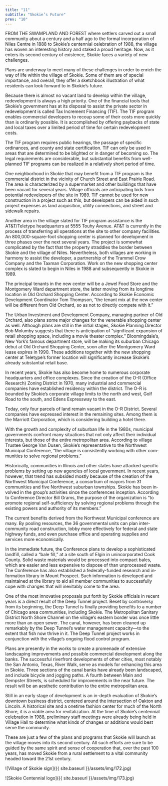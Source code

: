```yaml
---
title: "11"
subtitle: "Skokie’s Future"
prev: "10"
---
```


FROM THE SWAMPLAND AND FOREST where settlers carved out a small community about a century and a half ago to the formal incorporation of Niles Centre in 1888 to Skokie’s centennial celebra­tion of 1988, the village has woven an interesting his­tory and staked a proud heritage. Now, as it enters its second century of existence, Skokie faces a variety of new challenges.

Plans are underway to meet many of these challenges in order to enrich the way of life within the vil­lage of Skokie. Some of them are of special importance, and overall, they offer a sketchbook illus­tration of what residents can look forward to in Sko­kie’s future.

Because there is almost no vacant land to develop within the village, redevelopment is always a high pri­ority. One of the financial tools that Skokie’s govern­ment has at its disposal to assist the private sector in redevelopment is called Tax Increment Financing (TIF). The TIF program enables commercial devel­opers to recoup some of their costs more quickly than is ordinarily possible. It is accomplished by offering paybacks of state and local taxes over a limited period of time for certain redevelopment costs.

The TIF program requires public hearings, the pas­sage of specific ordinances, and county and state cer­tification. TIF can only be used in areas that are determined to be blighted or in danger of becoming so. The legal requirements are considerable, but sub­stantial benefits from well-planned TIF programs can be realized in a relatively short period of time.

One neighborhood in Skokie that may benefit from a TIF program is the commercial district in the vicinity of Church Street and East Prairie Road. The area is characterized by a supermarket and other buildings that have been vacant for several years. Vil­lage officials are anticipating bids from potential rede­velopers of the site in 1989. TIF cannot be used for new construction in a project such as this, but devel­opers can be aided in such project expenses as land acquisition, utility connections, and street and side­walk repairs.

Another area in the village slated for TIF program assistance is the AT&T/Teletype headquarters at 5555 Touhy Avenue. AT&T is currently in the pro­cess of transferring all operations at the site to other company facilities. An 800,000-square-foot shop­ping center is planned for development in three phases over the next several years. The project is somewhat complicated by the fact that the property straddles the border between Skokie and the village of Niles. Nevertheless, both villages are working in harmony to assist the developer, a partnership of the Trammel Crow Company and the Taxman Corpora­tion. Work on the new shopping center complex is slated to begin in Niles in 1988 and subsequently in Skokie in 1989.

The principal tenants in the new center will be a Jewel Food Store and the Montgomery Ward depart­ment store, the latter moving from its longtime loca­tion in Old Orchard Shopping Center. According to Skokie Economic Development Coordinator Tom Thompson, “the tenant mix at the new center will be different from Old Orchard, so as not to directly com­pete with it.”

The Urban Investment and Development Com­pany, managing partner of Old Orchard, also plans some major changes for the venerable shopping cen­ter as well. Although plans are still in the initial stages, Skokie Planning Director Bob Molumby suggests that there is anticipation of “significant expansion of retail shopping space, including a movie theater complex.” Bloomingdale’s, New York’s famous department store, will be making its suburban Chicago debut at Old Orchard Shopping Center, soon after the Mont­gomery Ward lease expires in 1990. These additions together with the new shopping center at Teletype’s former location will significantly increase Skokie’s already substantial retail base.

In recent years, Skokie has also become home to numerous corporate headquarters and office com­plexes. Since the creation of the O-R (Office Research) Zoning District in 1970, many industrial and commercial companies have established residency within the district. The O-R is bounded by Skokie’s corporate village limits to the north and west, Golf Road to the south, and Edens Expressway to the east.

Today, only four parcels of land remain vacant in the O-R District. Several companies have expressed interest in the remaining sites. Among them is the Marriott Corporation, which is considering building a hotel there.

With the growth and complexity of suburban life in the 1980s, municipal governments confront many situations that not only affect their individual interests, but those of the entire metropolitan area. According to village Trustee George Van Dusen, Skokie’s repre­sentative to the Northwest Municipal Conference, “the village is consistently working with other com­munities to solve regional problems.”

Historically, communities in Illinois and other states have attacked specific problems by setting up new agencies of local government. In recent years, how­ever, that trend has subsided mostly because of the creation of the Northwest Municipal Conference, a consortium of mayors from 31 communities and five Northwest suburban townships. Skokie has been in­volved in the group’s activities since the conferences inception. According to Conference Director Bill Grams, the purpose of the organization is “to pro­mote regional self-sufficiency by solving regional problems through the existing powers and authority of its members.”

The current benefits derived from the Northwest Municipal conference are many. By pooling re­sources, the 36 governmental units can plan inter-community road construction, lobby more effectively for federal and state highway funds, and even pur­chase office and operating supplies and services more economically.

In the immediate future, the Conference plans to develop a sophisticated landfill, called a “bale fill,” at a site south of Elgin in unincorporated Cook County. Solid waste materials would be processed into com­pact bales, which are easier and less expensive to dis­pose of than unprocessed waste. The Conference has also established a federally-funded research and in­formation library in Mount Prospect. Such informa­tion is developed and maintained at the library to aid all member communities to successfully cope with changes that will inevitably come to the area.

One of the most innovative proposals put forth by Skokie officials in recent years is a direct result of the Deep Tunnel project. Beset by controversy from its beginning, the Deep Tunnel is finally providing bene­fits to a number of Chicago area communities, includ­ing Skokie. The Metropolitan Sanitary District North Shore Channel on the village’s eastern border was once little more than an open sewer. The canal, how­ever, has been cleaned up remarkably by the Deep Tunnel’s water management capacity—to the extent that fish now thrive in it. The Deep Tunnel project works in conjunction with the village’s ongoing flood control program.

Plans are presently in the works to create a prome­nade of extensive landscaping improvements and possible commercial development along the banks. The successful riverfront developments of other cit­ies, most notably the San Antonio, Texas, River Walk, serve as models for enhancing this area in Skokie. Three sections of the canal banks have already been landscaped, and include bicycle and jogging paths. A fourth between Main and Dempster Streets, is sched­uled for improvements in the near future. The result will be an aesthetic contribution to the entire metro­politan area.

Still in an early stage of development is an in-depth evaluation of Skokie’s downtown business district, centered around the intersection of Oakton and Lin­coln. A historical site and a onetime fashion center for much of the North Shore, it is a viable area for revital­ization. At the time of Skokie’s centennial celebration in 1988, preliminary staff meetings were already be­ing held in Village Hall to determine what kinds of changes or additions would best serve the community.

These are just a few of the plans and programs that Skokie will launch as the village moves into its second century. All such efforts are sure to be guided by the same spirit and sense of cooperation that, over the past 100 years, has moved Skokie from a rural settlement to a vital community headed toward the 21st century.

![Village of Skokie sign]({{ site.baseurl }}/assets/img/172.jpg)

![Skokie Centennial logo]({{ site.baseurl }}/assets/img/173.jpg)
